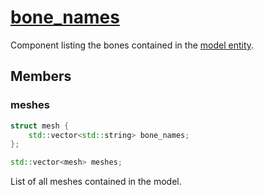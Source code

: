 # [bone_names](bone_names.hpp)

Component listing the bones contained in the [model entity](../../instance/).

## Members

### meshes

```cpp
struct mesh {
    std::vector<std::string> bone_names;
};

std::vector<mesh> meshes;
```

List of all meshes contained in the model.